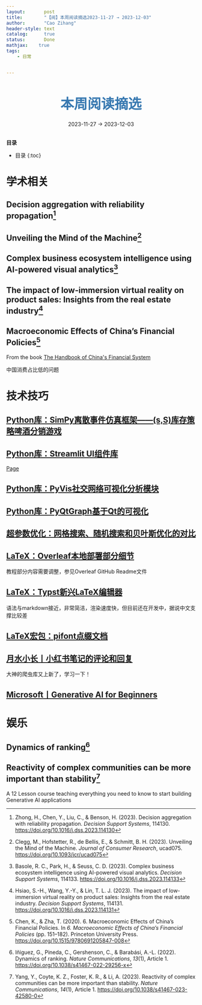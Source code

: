 ```yaml
---
layout:       post
title:        "【阅】本周阅读摘选2023-11-27 → 2023-12-03"
author:       "Cao Zihang"
header-style: text
catalog:      true
status:		  Done
mathjax: 	true
tags:
    - 日常


---
```


<center style="margin-bottom: 20px; margin-top: 50px"><font color="#3879B1" style="line-height: 1.4;font-weight: 700;font-size: 36px;box-sizing: border-box; ">本周阅读摘选</font></center>

<center style=" margin-bottom: 30px;">2023-11-27 → 2023-12-03</center>

<font style="font-weight: bold;">目录</font>

* 目录
{:toc}

# 学术相关

## Decision aggregation with reliability propagation[^1]



## Unveiling the Mind of the Machine[^2]



## Complex business ecosystem intelligence using AI-powered visual analytics[^3]



## The impact of low-immersion virtual reality on product sales: Insights from the real estate industry[^4]



## Macroeconomic Effects of China’s Financial Policies[^5]

From the book [The Handbook of China's Financial System](https://www.degruyter.com/document/doi/10.1515/9780691205847/html)

中国消费占比低的问题



# 技术技巧

## [Python库：SimPy离散事件仿真框架——(s,S)库存策略啤酒分销游戏](https://mp.weixin.qq.com/s/NAcmNsJgrPvX-BV6lcFlPA)



## [Python库：Streamlit UI组件库](https://github.com/ObservedObserver/streamlit-shadcn-ui)

[Page](https://shadcn.streamlit.app/)

## [Python库：PyVis社交网络可视化分析模块](https://mp.weixin.qq.com/s/WxzRjKYfp_ywTJS4_0Bz9A)



## [Python库：PyQtGraph基于Qt的可视化](https://mp.weixin.qq.com/s/M1VvKrNFjloP0uqMTb4oRw)



## [超参数优化：网格搜索、随机搜索和贝叶斯优化的对比](https://mp.weixin.qq.com/s/xArEWia-Sh2kn2JFQlaw0w)



## [LaTeX：Overleaf本地部署部分细节](https://mp.weixin.qq.com/s/CjVbm6JnYTPhy_STYEt35Q)

教程部分内容需要调整，参见Overleaf GitHub Readme文件

## [LaTeX：Typst新兴LaTeX编辑器](https://typst.app/)

语法与markdown接近，非常简洁，渲染速度快，但目前还在开发中，据说中文支撑比较差

## [LaTeX宏包：pifont点缀文档](https://mp.weixin.qq.com/s/PfJk5E5CbiVUOa9Wyw6tZg)



## [月水小长丨小红书笔记的评论和回复](https://mp.weixin.qq.com/s/_OrqHXyB48epNO__ePQ3Cg)

大神的爬虫库又上新了，学习一下！

## [ Microsoft丨Generative AI for Beginners](https://microsoft.github.io/generative-ai-for-beginners/#/)



# 娱乐

## Dynamics of ranking[^6]



## Reactivity of complex communities can be more important than stability[^7]



A 12 Lesson course teaching everything you need to know to start building Generative AI applications

[^1]: Zhong, H., Chen, Y., Liu, C., & Benson, H. (2023). Decision aggregation with reliability propagation. *Decision Support Systems*, 114130. https://doi.org/10.1016/j.dss.2023.114130
[^2]: Clegg, M., Hofstetter, R., de Bellis, E., & Schmitt, B. H. (2023). Unveiling the Mind of the Machine. *Journal of Consumer Research*, ucad075. https://doi.org/10.1093/jcr/ucad075
[^3]: Basole, R. C., Park, H., & Seuss, C. D. (2023). Complex business ecosystem intelligence using AI-powered visual analytics. *Decision Support Systems*, 114133. https://doi.org/10.1016/j.dss.2023.114133
[^4]: Hsiao, S.-H., Wang, Y.-Y., & Lin, T. L. J. (2023). The impact of low-immersion virtual reality on product sales: Insights from the real estate industry. *Decision Support Systems*, 114131. https://doi.org/10.1016/j.dss.2023.114131
[^5]: Chen, K., & Zha, T. (2020). 6. Macroeconomic Effects of China’s Financial Policies. In *6. Macroeconomic Effects of China’s Financial Policies* (pp. 151–182). Princeton University Press. https://doi.org/10.1515/9780691205847-008
[^6]: Iñiguez, G., Pineda, C., Gershenson, C., & Barabási, A.-L. (2022). Dynamics of ranking. *Nature Communications*, *13*(1), Article 1. https://doi.org/10.1038/s41467-022-29256-x
[^7]: Yang, Y., Coyte, K. Z., Foster, K. R., & Li, A. (2023). Reactivity of complex communities can be more important than stability. *Nature Communications*, *14*(1), Article 1. https://doi.org/10.1038/s41467-023-42580-0
